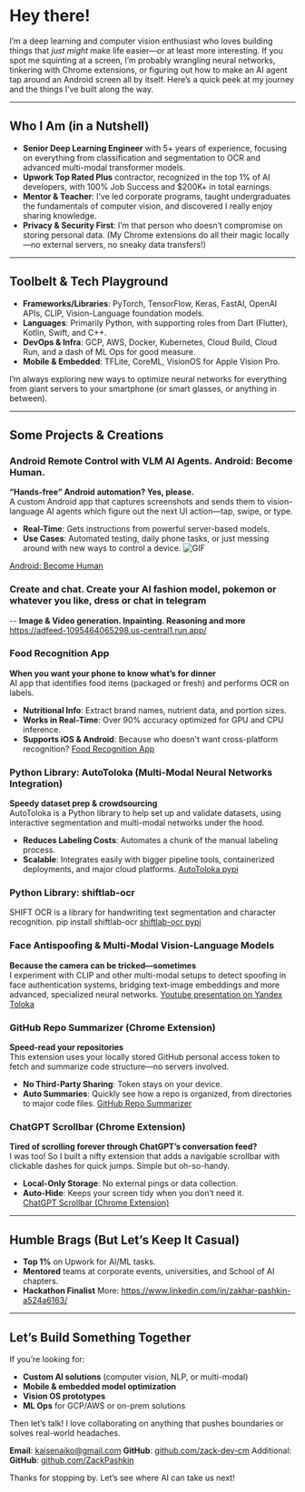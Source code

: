 # Hey there! 

I’m a deep learning and computer vision enthusiast who loves building things that *just might* make life easier—or at least more interesting. If you spot me squinting at a screen, I’m probably wrangling neural networks, tinkering with Chrome extensions, or figuring out how to make an AI agent tap around an Android screen all by itself. Here’s a quick peek at my journey and the things I’ve built along the way.

---

## Who I Am (in a Nutshell)

- **Senior Deep Learning Engineer** with 5+ years of experience, focusing on everything from classification and segmentation to OCR and advanced multi-modal transformer models.  
- **Upwork Top Rated Plus** contractor, recognized in the top 1% of AI developers, with 100% Job Success and \$200K+ in total earnings.  
- **Mentor & Teacher**: I’ve led corporate programs, taught undergraduates the fundamentals of computer vision, and discovered I really enjoy sharing knowledge.  
- **Privacy & Security First**: I’m that person who doesn’t compromise on storing personal data. (My Chrome extensions do all their magic locally—no external servers, no sneaky data transfers!)

---

## Toolbelt & Tech Playground

- **Frameworks/Libraries**: PyTorch, TensorFlow, Keras, FastAI, OpenAI APIs, CLIP, Vision-Language foundation models.  
- **Languages**: Primarily Python, with supporting roles from Dart (Flutter), Kotlin, Swift, and C++.  
- **DevOps & Infra**: GCP, AWS, Docker, Kubernetes, Cloud Build, Cloud Run, and a dash of ML Ops for good measure.  
- **Mobile & Embedded**: TFLite, CoreML, VisionOS for Apple Vision Pro.  

I’m always exploring new ways to optimize neural networks for everything from giant servers to your smartphone (or smart glasses, or anything in between).

---

## Some Projects & Creations

### Android Remote Control with VLM AI Agents. Android: Become Human.
**“Hands-free” Android automation? Yes, please.**  
A custom Android app that captures screenshots and sends them to vision-language AI agents which figure out the next UI action—tap, swipe, or type.  
- **Real-Time**: Gets instructions from powerful server-based models.  
- **Use Cases**: Automated testing, daily phone tasks, or just messing around with new ways to control a device.
![GIF](https://drive.google.com/uc?export=view&id=1hp_n09bnr2396x4biKYv54TdWvO9jdXN)

[Android: Become Human](https://www.upwork.com/fl/~01047202a65fefc31e?p=1882134518048788480)


### Create and chat. Create your AI fashion model, pokemon or whatever you like, dress or chat in telegram 
-- **Image & Video generation. Inpainting. Reasoning and more**
https://adfeed-1095464065298.us-central1.run.app/

### Food Recognition App
**When you want your phone to know what’s for dinner**  
AI app that identifies food items (packaged or fresh) and performs OCR on labels.
- **Nutritional Info**: Extract brand names, nutrient data, and portion sizes.  
- **Works in Real-Time**: Over 90% accuracy optimized for GPU and CPU inference.  
- **Supports iOS & Android**: Because who doesn't want cross-platform recognition?
[Food Recognition App](https://www.upwork.com/fl/~01047202a65fefc31e?p=1867092238100770816)

### Python Library: AutoToloka (Multi-Modal Neural Networks Integration)
**Speedy dataset prep & crowdsourcing**  
AutoToloka is a Python library to help set up and validate datasets, using interactive segmentation and multi-modal networks under the hood.  
- **Reduces Labeling Costs**: Automates a chunk of the manual labeling process.  
- **Scalable**: Integrates easily with bigger pipeline tools, containerized deployments, and major cloud platforms.
[AutoToloka pypi](https://pypi.org/project/autotoloka/)

### Python Library: shiftlab-ocr 
SHIFT OCR is a library for handwriting text segmentation and character recognition.
pip install shiftlab-ocr
[shiftlab-ocr pypi](https://pypi.org/project/shiftlab-ocr/)

### Face Antispoofing & Multi-Modal Vision-Language Models
**Because the camera can be tricked—sometimes**  
I experiment with CLIP and other multi-modal setups to detect spoofing in face authentication systems, bridging text-image embeddings and more advanced, specialized neural networks.
[Youtube presentation on Yandex Toloka](https://www.youtube.com/watch?v=jJnyj0OH0lk&t=285s&ab_channel=TolokaAI)

### GitHub Repo Summarizer (Chrome Extension)
**Speed-read your repositories**  
This extension uses your locally stored GitHub personal access token to fetch and summarize code structure—no servers involved.  
- **No Third-Party Sharing**: Token stays on your device.  
- **Auto Summaries**: Quickly see how a repo is organized, from directories to major code files.
[GitHub Repo Summarizer](https://chromewebstore.google.com/detail/github-repo-summarizer/ccikgbjalcbokaalidnfcjhhbhjoljfm)

### ChatGPT Scrollbar (Chrome Extension)
**Tired of scrolling forever through ChatGPT’s conversation feed?**  
I was too! So I built a nifty extension that adds a navigable scrollbar with clickable dashes for quick jumps. Simple but oh-so-handy.  
- **Local-Only Storage**: No external pings or data collection.  
- **Auto-Hide**: Keeps your screen tidy when you don’t need it.  
[ChatGPT Scrollbar (Chrome Extension)](https://chromewebstore.google.com/detail/chatgpt-scrollbar/jnoonpeekddinkiecaonhocaflcgbhap?pli=1)



---

## Humble Brags (But Let’s Keep It Casual)

- **Top 1%** on Upwork for AI/ML tasks.  
- **Mentored** teams at corporate events, universities, and School of AI chapters.  
- **Hackathon Finalist**
More: https://www.linkedin.com/in/zakhar-pashkin-a524a6163/



---

## Let’s Build Something Together

If you’re looking for:
- **Custom AI solutions** (computer vision, NLP, or multi-modal)  
- **Mobile & embedded model optimization**  
- **Vision OS prototypes**  
- **ML Ops** for GCP/AWS or on-prem solutions  

Then let’s talk! I love collaborating on anything that pushes boundaries or solves real-world headaches.

**Email**: [kaisenaiko@gmail.com](mailto:kaisenaiko@gmail.com) 
**GitHub**: [github.com/zack-dev-cm](https://github.com/zack-dev-cm)
Additional:   
**GitHub**: [github.com/ZackPashkin](https://github.com/ZackPashkin)  

Thanks for stopping by. Let’s see where AI can take us next!
